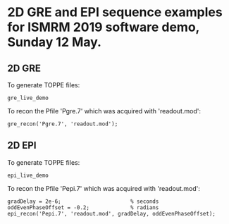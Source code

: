 # 2D GRE and EPI sequence examples for ISMRM 2019 software demo, Sunday 12 May.

## 2D GRE

To generate TOPPE files:
```
gre_live_demo
```

To recon the Pfile 'Pgre.7' which was acquired with 'readout.mod':
```
gre_recon('Pgre.7', 'readout.mod');
```


## 2D EPI

To generate TOPPE files:
```
epi_live_demo
```

To recon the Pfile 'Pepi.7' which was acquired with 'readout.mod':
```
gradDelay = 2e-6;                      % seconds
oddEvenPhaseOffset = -0.2;             % radians
epi_recon('Pepi.7', 'readout.mod', gradDelay, oddEvenPhaseOffset);
```

